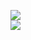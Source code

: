 [![](https://img.shields.io/badge/Made%20With-Github%20Spray-lightgrey.svg?style=for-the-badge&logo=github)](https://github.com/Annihil/github-spray#10525)  
[![](https://i.imgur.com/2DrTn0Z.gif)](https://github.com/Annihil/github-spray)